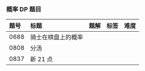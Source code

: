 ### 概率 DP 题目

| 题号 | 标题 | 题解 | 标签 | 难度 |
| :------ | :------ | :------ | :------ | :------ |
| 0688 | 骑士在棋盘上的概率 |   |   |   |
| 0808 | 分汤 |   |   |   |
| 0837 | 新 21 点 |   |   |   |

